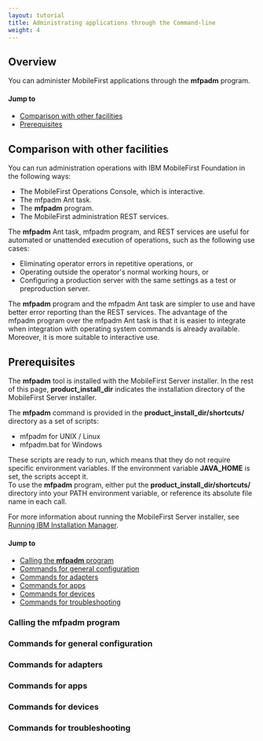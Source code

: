 ```yaml
---
layout: tutorial
title: Administrating applications through the Command-line
weight: 4
---
```

## Overview
You can administer MobileFirst applications through the **mfpadm** program.

#### Jump to

* [Comparison with other facilities](#comparison-with-other-facilities)
* [Prerequisites](#prerequisites)

## Comparison with other facilities
You can run administration operations with IBM MobileFirst Foundation in the following ways:

* The MobileFirst Operations Console, which is interactive.
* The mfpadm Ant task.
* The **mfpadm** program.
* The MobileFirst administration REST services.

The **mfpadm** Ant task, mfpadm program, and REST services are useful for automated or unattended execution of operations, such as the following use cases:

* Eliminating operator errors in repetitive operations, or
* Operating outside the operator's normal working hours, or
* Configuring a production server with the same settings as a test or preproduction server.

The **mfpadm** program and the mfpadm Ant task are simpler to use and have better error reporting than the REST services. The advantage of the mfpadm program over the mfpadm Ant task is that it is easier to integrate when integration with operating system commands is already available. Moreover, it is more suitable to interactive use.

## Prerequisites
The **mfpadm** tool is installed with the MobileFirst Server installer. In the rest of this page, **product\_install\_dir** indicates the installation directory of the MobileFirst Server installer.

The **mfpadm** command is provided in the **product\_install\_dir/shortcuts/** directory as a set of scripts:

* mfpadm for UNIX / Linux
* mfpadm.bat for Windows

These scripts are ready to run, which means that they do not require specific environment variables. If the environment variable **JAVA_HOME** is set, the scripts accept it.  
To use the **mfpadm** program, either put the **product\_install\_dir/shortcuts/** directory into your PATH environment variable, or reference its absolute file name in each call.

For more information about running the MobileFirst Server installer, see [Running IBM Installation Manager](../../../installation-configuration/production/installation-manager/).

#### Jump to

* [Calling the **mfpadm** program](#calling-the-mfpadm-program)
* [Commands for general configuration](#commands-for-general-configuration)
* [Commands for adapters](#commands-for-adapters)
* [Commands for apps](#commands-for-apps)
* [Commands for devices](#commands-for-devices)
* [Commands for troubleshooting](#commands-for-troubleshooting)


### Calling the **mfpadm** program
### Commands for general configuration
### Commands for adapters
### Commands for apps
### Commands for devices
### Commands for troubleshooting



